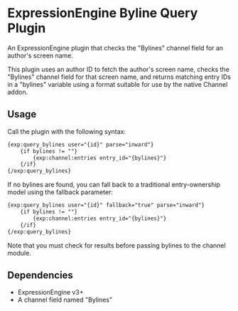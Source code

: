 # ExpressionEngine Byline Query Plugin

An ExpressionEngine plugin that checks the "Bylines" channel field for an author's screen name.

This plugin uses an author ID to fetch the author's screen name, checks the "Bylines" channel field for that screen name, and returns matching entry IDs in a "bylines" variable using a format suitable for use by the native Channel addon.

## Usage

Call the plugin with the following syntax:

```mustache
{exp:query_bylines user="{id}" parse="inward"}
    {if bylines != ""}
        {exp:channel:entries entry_id="{bylines}"}
    {/if}
{/exp:query_bylines}
```

If no bylines are found, you can fall back to a traditional entry-ownership model using the fallback parameter:

```mustache
{exp:query_bylines user="{id}" fallback="true" parse="inward"}
    {if bylines != ""}
        {exp:channel:entries entry_id="{bylines}"}
    {/if}
{/exp:query_bylines}
```

Note that you must check for results before passing bylines to the channel module.

## Dependencies

- ExpressionEngine v3+
- A channel field named "Bylines"
